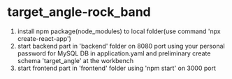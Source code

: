# target_angle-rock_band
1. install npm package(node_modules) to local folder(use command 'npx create-react-app')
2. start backend part in 'backend' folder on 8080 port using your personal password for MySQL DB in application.yaml and preliminary create schema 'target_angle' at the workbench
3. start frontend part in 'frontend' folder using 'npm start' on 3000 port
